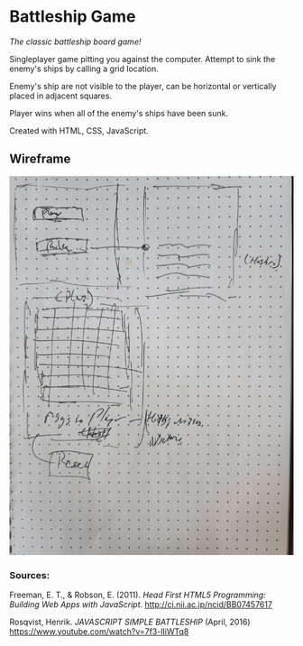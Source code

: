 # Battleship Game

_The classic battleship board game!_

Singleplayer game pitting you against the computer. Attempt to sink the enemy's ships by calling a grid location.

Enemy's ship are not visible to the player, can be horizontal or vertically placed in adjacent squares.

Player wins when all of the enemy's ships have been sunk.

Created with HTML, CSS, JavaScript.

## Wireframe

![Picture of handdrawn wireframe](https://github.com/mckechniep/battleship/blob/main/wireframe.jpg)



### Sources:


Freeman, E. T., & Robson, E. (2011). _Head First HTML5 Programming: Building Web Apps with JavaScript_. http://ci.nii.ac.jp/ncid/BB07457617


Rosqvist, Henrik. _JAVASCRIPT SIMPLE BATTLESHIP_
(April, 2016) https://www.youtube.com/watch?v=7f3-lIiWTq8

